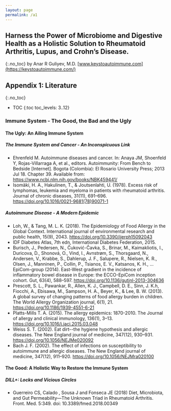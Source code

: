 ```yaml
---
layout: page
permalink: /a1
---
```


## Harness the Power of Microbiome and Digestive Health as a Holistic Solution to Rheumatoid Arthritis, Lupus, and Crohn’s Disease.
{:.no_toc}
by Anar R Guliyev, M.D. [www.keystoautoimmune.com](https://keystoautoimmune.com/)

## Appendix 1: Literature
{:.no_toc}

* TOC
{:toc toc_levels: 3..12}


### Immune System - The Good, the Bad and the Ugly

#### The Ugly: An Ailing Immune System

##### <a name="1" /> The Immune System and Cancer - An Inconspicuous Link

- Ehrenfeld M. Autoimmune diseases and cancer. In: Anaya JM, Shoenfeld Y, Rojas-Villarraga A, et al., editors. Autoimmunity: From Bench to Bedside [Internet]. Bogota (Colombia): El Rosario University Press; 2013 Jul 18. Chapter 39. Available from: <https://www.ncbi.nlm.nih.gov/books/NBK459441/> 
- Isomäki, H. A., Hakulinen, T., & Joutsenlahti, U. (1978). Excess risk of lymphomas, leukemia and myeloma in patients with rheumatoid arthritis. Journal of chronic diseases, 31(11), 691–696. <https://doi.org/10.1016/0021-9681(78)90071-1> 

##### <a name="2" /> Autoimmune Disease - A Modern Epidemic


- Loh, W., & Tang, M. L. K. (2018). The Epidemiology of Food Allergy in the Global Context. International journal of environmental research and public health, 15(9), 2043. <https://doi.org/10.3390/ijerph15092043> 
- IDF Diabetes Atlas, 7th edn, International Diabetes Federation, 2015.
- Burisch, J., Pedersen, N., Čuković-Čavka, S., Brinar, M., Kaimakliotis, I., Duricova, D., Shonová, O., Vind, I., Avnstrøm, S., Thorsgaard, N., Andersen, V., Krabbe, S., Dahlerup, J. F., Salupere, R., Nielsen, K. R., Olsen, J., Manninen, P., Collin, P., Tsianos, E. V., Katsanos, K. H., … EpiCom-group (2014). East-West gradient in the incidence of inflammatory bowel disease in Europe: the ECCO-EpiCom inception cohort. Gut, 63(4), 588–597. <https://doi.org/10.1136/gutjnl-2013-304636> 
- Prescott, S. L., Pawankar, R., Allen, K. J., Campbell, D. E., Sinn, J. K.h, Fiocchi, A., Ebisawa, M., Sampson, H. A., Beyer, K., & Lee, B. W. (2013). A global survey of changing patterns of food allergy burden in children. The World Allergy Organization journal, 6(1), 21. <https://doi.org/10.1186/1939-4551-6-21> 
- Platts-Mills T. A. (2015). The allergy epidemics: 1870-2010. The Journal of allergy and clinical immunology, 136(1), 3–13. <https://doi.org/10.1016/j.jaci.2015.03.048> 
- Weiss S. T. (2002). Eat dirt--the hygiene hypothesis and allergic diseases. The New England journal of medicine, 347(12), 930–931. <https://doi.org/10.1056/NEJMe020092> 
- Bach J. F. (2002). The effect of infections on susceptibility to autoimmune and allergic diseases. The New England journal of medicine, 347(12), 911–920. <https://doi.org/10.1056/NEJMra020100> 

#### The Good: A Holistic Way to Restore the Immune System 

##### <a name="3" /> DILL+: Locks and Vicious Circles

- Guerreiro CS, Calado  , Sousa J and Fonseca JE (2018) Diet, Microbiota, and Gut Permeability—The Unknown Triad in Rheumatoid Arthritis. Front. Med. 5:349. doi: 10.3389/fmed.2018.00349 




